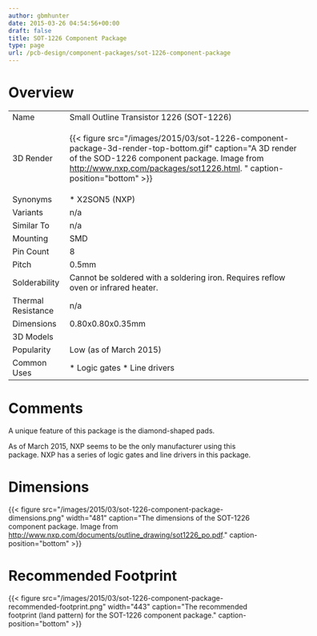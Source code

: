```yaml
---
author: gbmhunter
date: 2015-03-26 04:54:56+00:00
draft: false
title: SOT-1226 Component Package
type: page
url: /pcb-design/component-packages/sot-1226-component-package
---
```


# Overview

<table style="width: 600px;" ><tbody ><tr >
<td >Name
</td>
<td >Small Outline Transistor 1226 (SOT-1226)
</td></tr><tr >
<td >3D Render
</td>
<td >

{{< figure src="/images/2015/03/sot-1226-component-package-3d-render-top-bottom.gif" caption="A 3D render of the SOD-1226 component package. Image from http://www.nxp.com/packages/sot1226.html. " caption-position="bottom" >}}

</td></tr><tr >
<td >Synonyms
</td>
<td >  * X2SON5 (NXP)
</td></tr><tr >
<td >Variants
</td>
<td >n/a
</td></tr><tr >
<td >Similar To
</td>
<td >n/a
</td></tr><tr >
<td >Mounting
</td>
<td >SMD
</td></tr><tr >
<td >Pin Count
</td>
<td >8
</td></tr><tr >
<td >Pitch
</td>
<td >0.5mm
</td></tr><tr >
<td >Solderability
</td>
<td >Cannot be soldered with a soldering iron. Requires reflow oven or infrared heater.
</td></tr><tr >
<td >Thermal Resistance
</td>
<td >n/a
</td></tr><tr >
<td >Dimensions
</td>
<td >0.80x0.80x0.35mm
</td></tr><tr >
<td >3D Models
</td>
<td > 
</td></tr><tr >
<td >Popularity
</td>
<td >Low (as of March 2015)
</td></tr><tr >
<td >Common Uses
</td>
<td >  * Logic gates  * Line drivers
</td></tr></tbody></table>

# Comments

A unique feature of this package is the diamond-shaped pads.

As of March 2015, NXP seems to be the only manufacturer using this package. NXP has a series of logic gates and line drivers in this package.

# Dimensions

{{< figure src="/images/2015/03/sot-1226-component-package-dimensions.png" width="481" caption="The dimensions of the SOT-1226 component package. Image from http://www.nxp.com/documents/outline_drawing/sot1226_po.pdf." caption-position="bottom" >}}

# Recommended Footprint

{{< figure src="/images/2015/03/sot-1226-component-package-recommended-footprint.png" width="443" caption="The recommended footprint (land pattern) for the SOT-1226 component package." caption-position="bottom" >}}
